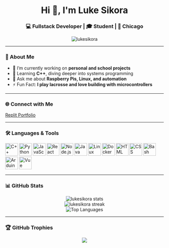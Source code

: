 <h1 align="center">Hi 👋, I'm Luke Sikora</h1>
<h3 align="center">💻 Fullstack Developer | 🎓 Student | 📍 Chicago</h3>

<p align="center">
  <img src="https://komarev.com/ghpvc/?username=lukesikora&label=Profile%20views&color=0e75b6&style=flat" alt="lukesikora" />
</p>

---

### 🌟 About Me

- 🔭 I’m currently working on **personal and school projects**
- 🌱 Learning **C++**, diving deeper into systems programming
- 💬 Ask me about **Raspberry Pis, Linux, and automation**
- ⚡ Fun Fact: **I play lacrosse and love building with microcontrollers**

---

### 🌐 Connect with Me

<p align="left">
  <a href="https://replit.com/@lsikora" target="_blank">Replit Portfolio</a>
</p>

---

### 🛠️ Languages & Tools

<p align="left">
  <img src="https://cdn.jsdelivr.net/gh/devicons/devicon/icons/cplusplus/cplusplus-original.svg" alt="C++" width="40"/>
  <img src="https://cdn.jsdelivr.net/gh/devicons/devicon/icons/python/python-original.svg" alt="Python" width="40"/>
  <img src="https://cdn.jsdelivr.net/gh/devicons/devicon/icons/javascript/javascript-original.svg" alt="JavaScript" width="40"/>
  <img src="https://cdn.jsdelivr.net/gh/devicons/devicon/icons/react/react-original.svg" alt="React" width="40"/>
  <img src="https://cdn.jsdelivr.net/gh/devicons/devicon/icons/nodejs/nodejs-original.svg" alt="Node.js" width="40"/>
  <img src="https://cdn.jsdelivr.net/gh/devicons/devicon/icons/java/java-original.svg" alt="Java" width="40"/>
  <img src="https://cdn.jsdelivr.net/gh/devicons/devicon/icons/linux/linux-original.svg" alt="Linux" width="40"/>
  <img src="https://cdn.jsdelivr.net/gh/devicons/devicon/icons/docker/docker-original.svg" alt="Docker" width="40"/>
  <img src="https://cdn.jsdelivr.net/gh/devicons/devicon/icons/html5/html5-original-wordmark.svg" alt="HTML" width="40"/>
  <img src="https://cdn.jsdelivr.net/gh/devicons/devicon/icons/css3/css3-original-wordmark.svg" alt="CSS" width="40"/>
  <img src="https://cdn.jsdelivr.net/gh/devicons/devicon/icons/bash/bash-original.svg" alt="Bash" width="40"/>
  <img src="https://cdn.jsdelivr.net/gh/devicons/devicon/icons/arduino/arduino-original.svg" alt="Arduino" width="40"/>
  <img src="https://cdn.jsdelivr.net/gh/devicons/devicon/icons/vuejs/vuejs-original-wordmark.svg" alt="Vue" width="40"/>
</p>

---

### 📊 GitHub Stats

<p align="center">
  <img src="https://github-readme-stats.vercel.app/api?username=lukesikora&show_icons=true&theme=radical" alt="lukesikora stats" />
  <br />
  <img src="https://github-readme-streak-stats.herokuapp.com/?user=lukesikora&theme=radical" alt="lukesikora streak" />
  <br />
  <img src="https://github-readme-stats.vercel.app/api/top-langs/?username=lukesikora&layout=compact&theme=radical" alt="Top Languages" />
</p>

---

### 🏆 GitHub Trophies

<p align="center">
  <img src="https://github-profile-trophy.vercel.app/?username=lukesikora&theme=tokyonight&no-frame=true&row=1" />
</p>
